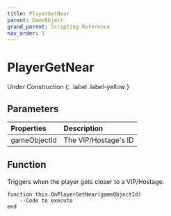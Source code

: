 ```yaml
---
title: PlayerGetNear
parent: GameObject
grand_parent: Scripting Reference
nav_order: 1
---
```


# PlayerGetNear
Under Construction
{: .label .label-yellow }

## Parameters

|Properties|Description|
|:-|:-|
|gameObjectId|The VIP/Hostage's ID|

## Function

Triggers when the player gets closer to a VIP/Hostage.

```
function this.OnPlayerGetNear(gameObjectId) 
	--Code to execute
end
```